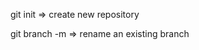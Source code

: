 git init                => create new repository

git branch -m <name>    => rename an existing branch